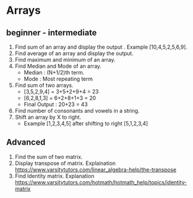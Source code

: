 # Arrays

## beginner - intermediate

1. Find sum of an array and display the output . Example [10,4,5,2,5,6,9].
2. Find average of an array and display the output.
3. Find maximum and minimum of an array.
4. Find Median and Mode of an array.
    - Median : (N+1/2)th term.
    - Mode : Most repeating term
5. Find sum of two arrays.
    - [3,5,2,9,4] = 3+5+2+9+4 = 23
    - [6,2,8,1,3] = 6+2+8+1+3 = 20
    - Final Output : 20+23 = 43
6. Find number of consonants and vowels in a string.
7. Shift an array by X to right.
    - Example [1,2,3,4,5] after shifting to right [5,1,2,3,4]

## Advanced

1. Find the sum of two matrix.
1. Display transpose of matrix. Explaination https://www.varsitytutors.com/linear_algebra-help/the-transpose
1. Find Identity matrix. Explanation https://www.varsitytutors.com/hotmath/hotmath_help/topics/identity-matrix
